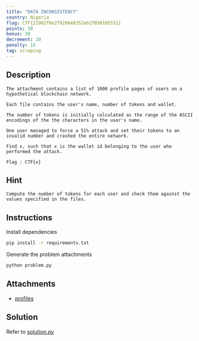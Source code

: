 ```yaml
---
title: "DATA INCONSISTENCY"
country: Nigeria
flag: CTF{21902f8e2f928648352eb27050105531}
points: 30
bonus: 20
decrement: 10
penalty: 15
tag: scraping
---
```


## Description

```
The attachment contains a list of 1000 profile pages of users on a hypothetical blockchain network.

Each file contains the user's name, number of tokens and wallet.

The number of tokens is initially calculated as the range of the ASCII encodings of the the characters in the user's name.

One user managed to force a 51% attack and set their tokens to an invalid number and crashed the entire network.

Find x, such that x is the wallet id belonging to the user who performed the attack.

Flag : CTF{x}
```

## Hint

```
Compute the number of tokens for each user and check them against the values specified in the files.
```

## Instructions

Install dependencies

```bash
pip install -r requirements.txt
```

Generate the problem attachments

```bash
python problem.py
```

## Attachments

- [profiles](profiles)

## Solution

Refer to [solution.py](solution.py)
